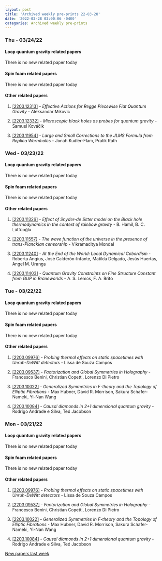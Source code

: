 ```yaml
---
layout: post
title: 'Archived weekly pre-prints 22-03-28'
date: '2022-03-28 03:00:06 -0400'
categories: Archived weekly pre-prints
---
```



### Thu - 03/24/22

#### Loop quantum gravity related papers

There is no new related paper today 

#### Spin foam related papers

There is no new related paper today 



#### Other related papers

1. [[2203.12313]](https://arxiv.org/abs/2203.12313) - *Effective Actions for Regge Piecewise Flat Quantum Gravity* - Aleksandar Mikovic

1. [[2203.12332]](https://arxiv.org/abs/2203.12332) - *Microscopic black holes as probes for quantum gravity* - Samuel Kováčik

1. [[2203.11954]](https://arxiv.org/abs/2203.11954) - *Large and Small Corrections to the JLMS Formula from Replica Wormholes* - Jonah Kudler-Flam, Pratik Rath



### Wed - 03/23/22

#### Loop quantum gravity related papers

There is no new related paper today 

#### Spin foam related papers

There is no new related paper today 



#### Other related papers

1. [[2203.11326]](https://arxiv.org/abs/2203.11326) - *Effect of Snyder-de Sitter model on the Black hole thermodynamics in the  context of rainbow gravity* - B. Hamil, B. C. Lütfüoğlu

1. [[2203.11557]](https://arxiv.org/abs/2203.11557) - *The wave function of the universe in the presence of trans-Planckian  censorship* - Vikramaditya Mondal

1. [[2203.11240]](https://arxiv.org/abs/2203.11240) - *At the End of the World: Local Dynamical Cobordism* - Roberta Angius, José Calderón-Infante, Matilda Delgado, Jesús Huertas, Angel M. Uranga

1. [[2203.11403]](https://arxiv.org/abs/2203.11403) - *Quantum Gravity Constraints on Fine Structure Constant from GUP in  Braneworlds* - A. S. Lemos, F. A. Brito



### Tue - 03/22/22

#### Loop quantum gravity related papers

There is no new related paper today 

#### Spin foam related papers

There is no new related paper today 



#### Other related papers

1. [[2203.09976]](https://arxiv.org/abs/2203.09976) - *Probing thermal effects on static spacetimes with Unruh-DeWitt detectors* - Lissa de Souza Campos

1. [[2203.09537]](https://arxiv.org/abs/2203.09537) - *Factorization and Global Symmetries in Holography* - Francesco Benini, Christian Copetti, Lorenzo Di Pietro

1. [[2203.10022]](https://arxiv.org/abs/2203.10022) - *Generalized Symmetries in F-theory and the Topology of Elliptic  Fibrations* - Max Hubner, David R. Morrison, Sakura Schafer-Nameki, Yi-Nan Wang

1. [[2203.10084]](https://arxiv.org/abs/2203.10084) - *Causal diamonds in 2+1 dimensional quantum gravity* - Rodrigo Andrade e Silva, Ted Jacobson



### Mon - 03/21/22

#### Loop quantum gravity related papers

There is no new related paper today 

#### Spin foam related papers

There is no new related paper today 



#### Other related papers

1. [[2203.09976]](https://arxiv.org/abs/2203.09976) - *Probing thermal effects on static spacetimes with Unruh-DeWitt detectors* - Lissa de Souza Campos

1. [[2203.09537]](https://arxiv.org/abs/2203.09537) - *Factorization and Global Symmetries in Holography* - Francesco Benini, Christian Copetti, Lorenzo Di Pietro

1. [[2203.10022]](https://arxiv.org/abs/2203.10022) - *Generalized Symmetries in F-theory and the Topology of Elliptic  Fibrations* - Max Hubner, David R. Morrison, Sakura Schafer-Nameki, Yi-Nan Wang

1. [[2203.10084]](https://arxiv.org/abs/2203.10084) - *Causal diamonds in 2+1 dimensional quantum gravity* - Rodrigo Andrade e Silva, Ted Jacobson






[New papers last week]({{site.url}}/archived/weekly/pre-prints/2022/03/21/archived_weekly_papers.html)